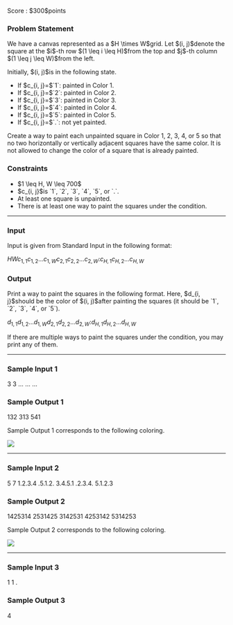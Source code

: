 
<div>

<span>

<span>

<p>
Score : $300$points
</p>

<div>

<section>

### **Problem Statement**

<p>
We have a canvas represented as a $H \times W$grid. Let $(i, j)$denote the square at the $i$-th row $(1 \leq i \leq H)$from the top and $j$-th column $(1 \leq j \leq W)$from the left.
</p>

<p>
Initially, $(i, j)$is in the following state.
</p>

<ul>

<li>
If $c_{i, j}=$`1`: painted in Color 1.
</li>

<li>
If $c_{i, j}=$`2`: painted in Color 2.
</li>

<li>
If $c_{i, j}=$`3`: painted in Color 3.
</li>

<li>
If $c_{i, j}=$`4`: painted in Color 4.
</li>

<li>
If $c_{i, j}=$`5`: painted in Color 5.
</li>

<li>
If $c_{i, j}=$`.`: not yet painted.
</li>

</ul>

<p>
Create a way to paint each unpainted square in Color 1, 2, 3, 4, or 5 so that no two horizontally or vertically adjacent squares have the same color. It is not allowed to change the color of a square that is already painted.
</p>

</section>

</div>

<div>

<section>

### **Constraints**

<ul>

<li>
$1 \leq H, W \leq 700$
</li>

<li>
$c_{i, j}$is `1`, `2`, `3`, `4`, `5`, or `.`.
</li>

<li>
At least one square is unpainted.
</li>

<li>
There is at least one way to paint the squares under the condition.
</li>

</ul>

</section>

</div>

---

<div>

<div>

<section>

### **Input**

<p>
Input is given from Standard Input in the following format:
</p>

<div>

$H$$W$$c_{1, 1}$$c_{1, 2}$$\ldots$$c_{1, W}$$c_{2, 1}$$c_{2, 2}$$\ldots$$c_{2, W}$$:$$c_{H, 1}$$c_{H, 2}$$\ldots$$c_{H, W}$
</div>

</section>

</div>

<div>

<section>

### **Output**

<p>
Print a way to paint the squares in the following format. Here, $d_{i, j}$should be the color of $(i, j)$after painting the squares (it should be `1`, `2`, `3`, `4`, or `5`).
</p>

<div>

$d_{1, 1}$$d_{1, 2}$$\ldots$$d_{1, W}$$d_{2, 1}$$d_{2, 2}$$\ldots$$d_{2, W}$$:$$d_{H, 1}$$d_{H, 2}$$\ldots$$d_{H, W}$
</div>

<p>
If there are multiple ways to paint the squares under the condition, you may print any of them.
</p>

</section>

</div>

</div>

---

<div>

<section>

### **Sample Input 1**

<div>

3 3
...
...
...

</div>

</section>

</div>

<div>

<section>

### **Sample Output 1**

<div>

132
313
541

</div>

<p>
Sample Output 1 corresponds to the following coloring.
</p>

<p>

<img src="https://img.atcoder.jp/arc131/35bb8a98465fbb2c889ea532d0985ff0.png">

</img>

</p>

</section>

</div>

---

<div>

<section>

### **Sample Input 2**

<div>

5 7
1.2.3.4
.5.1.2.
3.4.5.1
.2.3.4.
5.1.2.3

</div>

</section>

</div>

<div>

<section>

### **Sample Output 2**

<div>

1425314
2531425
3142531
4253142
5314253

</div>

<p>
Sample Output 2 corresponds to the following coloring.
</p>

<p>

<img src="https://img.atcoder.jp/arc131/a2fc3903965fd871d25e905fb95dbc6a.png">

</img>

</p>

</section>

</div>

---

<div>

<section>

### **Sample Input 3**

<div>

1 1
.

</div>

</section>

</div>

<div>

<section>

### **Sample Output 3**

<div>

4

</div>

</section>

</div>

</span>

</span>

</div>
